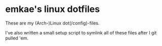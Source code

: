 emkae's linux dotfiles
======================

These are my (Arch-)Linux dot(/config)-files.

I've also written a small setup script to symlink all of these files after I
git pulled 'em.

